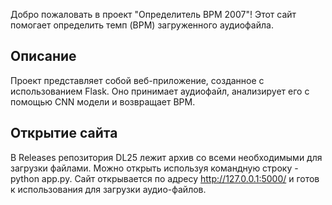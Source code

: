 Добро пожаловать в проект "Определитель BPM 2007"! Этот сайт помогает определить темп (BPM) загруженного аудиофайла.

## Описание
Проект представляет собой веб-приложение, созданное с использованием Flask. Оно принимает аудиофайл, анализирует его с помощью CNN модели и возвращает BPM.
## Открытие сайта
В Releases репозитория DL25 лежит архив со всеми необходимыми для загрузки файлами. Можно открыть используя командную строку - python app.py. Сайт открывается по адресу http://127.0.0.1:5000/ и готов к использования для загрузки аудио-файлов.

